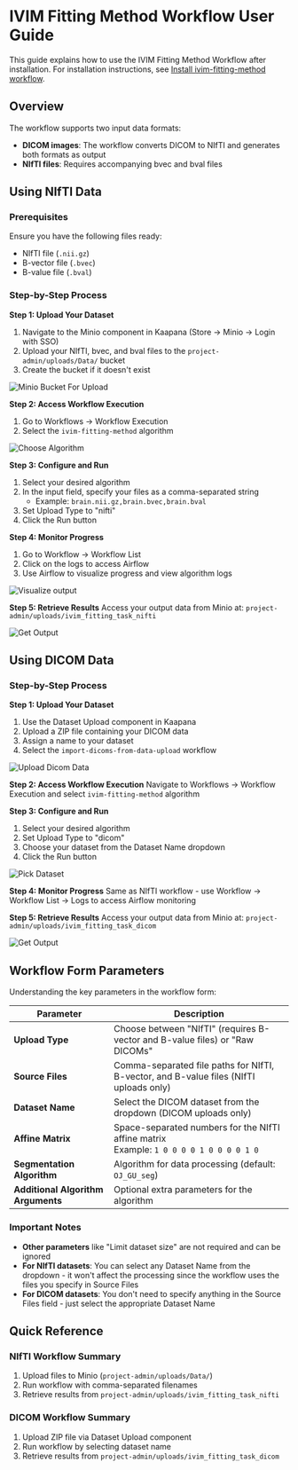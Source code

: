 # IVIM Fitting Method Workflow User Guide

This guide explains how to use the IVIM Fitting Method Workflow after installation. For installation instructions, see [Install ivim-fitting-method workflow](./INSTALL_WORKFLOW.md).

## Overview

The workflow supports two input data formats:

- **DICOM images**: The workflow converts DICOM to NIfTI and generates both formats as output
- **NIfTI files**: Requires accompanying bvec and bval files

## Using NIfTI Data

### Prerequisites

Ensure you have the following files ready:

- NIfTI file (`.nii.gz`)
- B-vector file (`.bvec`)
- B-value file (`.bval`)

### Step-by-Step Process

**Step 1: Upload Your Dataset**

1. Navigate to the Minio component in Kaapana (Store → Minio → Login with SSO)
2. Upload your NIfTI, bvec, and bval files to the `project-admin/uploads/Data/` bucket
3. Create the bucket if it doesn't exist

![Minio Bucket For Upload](./upload_nifti_data.png)

**Step 2: Access Workflow Execution**

1. Go to Workflows → Workflow Execution
2. Select the `ivim-fitting-method` algorithm

![Choose Algorithm](./ivim_algorithm.png)

**Step 3: Configure and Run**

1. Select your desired algorithm
2. In the input field, specify your files as a comma-separated string
   - Example: `brain.nii.gz,brain.bvec,brain.bval`
3. Set Upload Type to "nifti"
4. Click the Run button

**Step 4: Monitor Progress**

1. Go to Workflow → Workflow List
2. Click on the logs to access Airflow
3. Use Airflow to visualize progress and view algorithm logs

![Visualize output](./airflow_nifti.png)

**Step 5: Retrieve Results**
Access your output data from Minio at: `project-admin/uploads/ivim_fitting_task_nifti`

![Get Output](./nifti_workflow_out.png)

## Using DICOM Data

### Step-by-Step Process

**Step 1: Upload Your Dataset**

1. Use the Dataset Upload component in Kaapana
2. Upload a ZIP file containing your DICOM data
3. Assign a name to your dataset
4. Select the `import-dicoms-from-data-upload` workflow

![Upload Dicom Data](./upload_dicom_data.png)

**Step 2: Access Workflow Execution**
Navigate to Workflows → Workflow Execution and select `ivim-fitting-method` algorithm

**Step 3: Configure and Run**

1. Select your desired algorithm
2. Set Upload Type to "dicom"
3. Choose your dataset from the Dataset Name dropdown
4. Click the Run button

![Pick Dataset](./dicom_data.png)

**Step 4: Monitor Progress**
Same as NIfTI workflow - use Workflow → Workflow List → Logs to access Airflow monitoring

**Step 5: Retrieve Results**
Access your output data from Minio at: `project-admin/uploads/ivim_fitting_task_dicom`

![Get Output](./dicom_workflow_out.png)

## Workflow Form Parameters

Understanding the key parameters in the workflow form:

| Parameter                          | Description                                                                                |
| ---------------------------------- | ------------------------------------------------------------------------------------------ |
| **Upload Type**                    | Choose between "NIfTI" (requires B-vector and B-value files) or "Raw DICOMs"               |
| **Source Files**                   | Comma-separated file paths for NIfTI, B-vector, and B-value files (NIfTI uploads only)     |
| **Dataset Name**                   | Select the DICOM dataset from the dropdown (DICOM uploads only)                            |
| **Affine Matrix**                  | Space-separated numbers for the NIfTI affine matrix<br/>Example: `1 0 0 0 0 1 0 0 0 0 1 0` |
| **Segmentation Algorithm**         | Algorithm for data processing (default: `OJ_GU_seg`)                                       |
| **Additional Algorithm Arguments** | Optional extra parameters for the algorithm                                                |

### Important Notes

- **Other parameters** like "Limit dataset size" are not required and can be ignored
- **For NIfTI datasets**: You can select any Dataset Name from the dropdown - it won't affect the processing since the workflow uses the files you specify in Source Files
- **For DICOM datasets**: You don't need to specify anything in the Source Files field - just select the appropriate Dataset Name

## Quick Reference

### NIfTI Workflow Summary

1. Upload files to Minio (`project-admin/uploads/Data/`)
2. Run workflow with comma-separated filenames
3. Retrieve results from `project-admin/uploads/ivim_fitting_task_nifti`

### DICOM Workflow Summary

1. Upload ZIP file via Dataset Upload component
2. Run workflow by selecting dataset name
3. Retrieve results from `project-admin/uploads/ivim_fitting_task_dicom`
